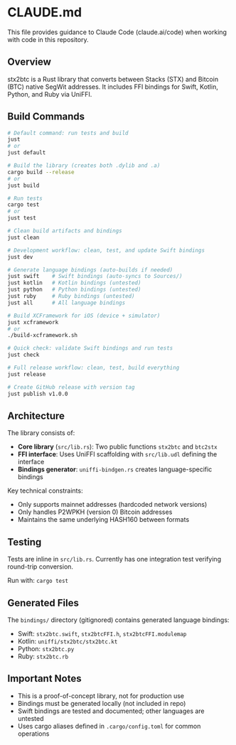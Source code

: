 # CLAUDE.md

This file provides guidance to Claude Code (claude.ai/code) when working with code in this repository.

## Overview
stx2btc is a Rust library that converts between Stacks (STX) and Bitcoin (BTC) native SegWit addresses. It includes FFI bindings for Swift, Kotlin, Python, and Ruby via UniFFI.

## Build Commands
```bash
# Default command: run tests and build
just
# or
just default

# Build the library (creates both .dylib and .a)
cargo build --release
# or
just build

# Run tests
cargo test
# or
just test

# Clean build artifacts and bindings
just clean

# Development workflow: clean, test, and update Swift bindings
just dev

# Generate language bindings (auto-builds if needed)
just swift    # Swift bindings (auto-syncs to Sources/)
just kotlin   # Kotlin bindings (untested)
just python   # Python bindings (untested)
just ruby     # Ruby bindings (untested)
just all      # All language bindings

# Build XCFramework for iOS (device + simulator)
just xcframework
# or
./build-xcframework.sh

# Quick check: validate Swift bindings and run tests
just check

# Full release workflow: clean, test, build everything
just release

# Create GitHub release with version tag
just publish v1.0.0
```

## Architecture
The library consists of:
- **Core library** (`src/lib.rs`): Two public functions `stx2btc` and `btc2stx`
- **FFI interface**: Uses UniFFI scaffolding with `src/lib.udl` defining the interface
- **Bindings generator**: `uniffi-bindgen.rs` creates language-specific bindings

Key technical constraints:
- Only supports mainnet addresses (hardcoded network versions)
- Only handles P2WPKH (version 0) Bitcoin addresses
- Maintains the same underlying HASH160 between formats

## Testing
Tests are inline in `src/lib.rs`. Currently has one integration test verifying round-trip conversion.

Run with: `cargo test`

## Generated Files
The `bindings/` directory (gitignored) contains generated language bindings:
- Swift: `stx2btc.swift`, `stx2btcFFI.h`, `stx2btcFFI.modulemap`
- Kotlin: `uniffi/stx2btc/stx2btc.kt`
- Python: `stx2btc.py`
- Ruby: `stx2btc.rb`

## Important Notes
- This is a proof-of-concept library, not for production use
- Bindings must be generated locally (not included in repo)
- Swift bindings are tested and documented; other languages are untested
- Uses cargo aliases defined in `.cargo/config.toml` for common operations